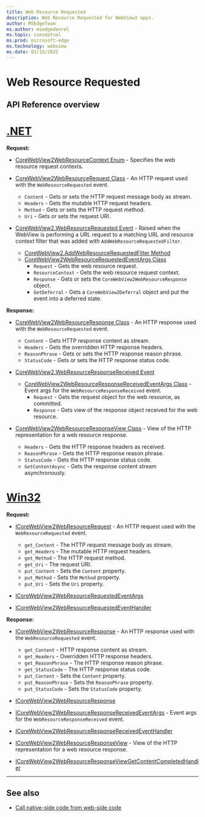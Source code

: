 ```yaml
---
title: Web Resource Requested
description: Web Resource Requested for WebView2 apps.
author: MSEdgeTeam
ms.author: msedgedevrel
ms.topic: conceptual
ms.prod: microsoft-edge
ms.technology: webview
ms.date: 03/15/2022
---
```

# Web Resource Requested


<!-- ====================================================================== -->
## API Reference overview


<!-- -------------------------------------------------- -->

# [.NET](#tab/dotnet)


**Request:**

* [CoreWebView2WebResourceContext Enum](https://docs.microsoft.com/dotnet/api/microsoft.web.webview2.core.corewebview2webresourcecontext?view=webview2-dotnet-1.0.1108.44) - Specifies the web resource request contexts.

* [CoreWebView2WebResourceRequest Class](https://docs.microsoft.com/dotnet/api/microsoft.web.webview2.core.corewebview2webresourcerequest?view=webview2-dotnet-1.0.1108.44) - An HTTP request used with the `WebResourceRequested` event.
   * `Content` - Gets or sets the HTTP request message body as stream.
   * `Headers` - Gets the mutable HTTP request headers.
   * `Method` - Gets or sets the HTTP request method.
   * `Uri` - Gets or sets the request URI.

* [CoreWebView2.WebResourceRequested Event](https://docs.microsoft.com/dotnet/api/microsoft.web.webview2.core.corewebview2.webresourcerequested) - Raised when the WebView is performing a URL request to a matching URL and resource context filter that was added with `AddWebResourceRequestedFilter`.
   * [CoreWebView2.AddWebResourceRequestedFilter Method](https://docs.microsoft.com/dotnet/api/microsoft.web.webview2.core.corewebview2.addwebresourcerequestedfilter)
   * [CoreWebView2WebResourceRequestedEventArgs Class](https://docs.microsoft.com/dotnet/api/microsoft.web.webview2.core.corewebview2webresourcerequestedeventargs)
      * `Request` - Gets the web resource request.
      * `ResourceContext` - Gets the web resource request context.
      * `Response` - Gets or sets the `CoreWebView2WebResourceResponse` object.
      * `GetDeferral` - Gets a `CoreWebView2Deferral` object and put the event into a deferred state.


**Response:**

* [CoreWebView2WebResourceResponse Class](https://docs.microsoft.com/dotnet/api/microsoft.web.webview2.core.corewebview2webresourceresponse) - An HTTP response used with the `WebResourceRequested` event.
   * `Content` - Gets HTTP response content as stream.
   * `Headers` - Gets the overridden HTTP response headers.
   * `ReasonPhrase` - Gets or sets the HTTP response reason phrase.
   * `StatusCode` - Gets or sets the HTTP response status code.

* [CoreWebView2.WebResourceResponseReceived Event](https://docs.microsoft.com/dotnet/api/microsoft.web.webview2.core.corewebview2.webresourceresponsereceived)
   * [CoreWebView2WebResourceResponseReceivedEventArgs Class](https://docs.microsoft.com/dotnet/api/microsoft.web.webview2.core.corewebview2webresourceresponsereceivedeventargs) - Event args for the `WebResourceResponseReceived` event.
      * `Request` - Gets the request object for the web resource, as committed.
      * `Response` - Gets view of the response object received for the web resource.

* [CoreWebView2WebResourceResponseView Class](https://docs.microsoft.com/dotnet/api/microsoft.web.webview2.core.corewebview2webresourceresponseview) - View of the HTTP representation for a web resource response.
   * `Headers` - Gets the HTTP response headers as received.
   * `ReasonPhrase` - Gets the HTTP response reason phrase.
   * `StatusCode` - Gets the HTTP response status code.
   * `GetContentAsync` - Gets the response content stream asynchronously.

<!-- -------------------------------------------------- -->

# [Win32](#tab/win32)

**Request:**

* [ICoreWebView2WebResourceRequest](https://docs.microsoft.com/microsoft-edge/webview2/reference/win32/icorewebview2webresourcerequest) - An HTTP request used with the `WebResourceRequested` event.
   * `get_Content` - The HTTP request message body as stream.
   * `get_Headers` - The mutable HTTP request headers.
   * `get_Method` - The HTTP request method.
   * `get_Uri` - The request URI.
   * `put_Content` - Sets the `Content` property.
   * `put_Method` - Sets the `Method` property.
   * `put_Uri` - Sets the `Uri` property.

* [ICoreWebView2WebResourceRequestedEventArgs](https://docs.microsoft.com/microsoft-edge/webview2/reference/win32/icorewebview2webresourcerequestedeventargs)

* [ICoreWebView2WebResourceRequestedEventHandler](https://docs.microsoft.com/microsoft-edge/webview2/reference/win32/icorewebview2webresourcerequestedeventhandler)


**Response:**

* [ICoreWebView2WebResourceResponse](https://docs.microsoft.com/microsoft-edge/webview2/reference/win32/icorewebview2webresourceresponse) - An HTTP response used with the `WebResourceRequested` event.
   * `get_Content` - HTTP response content as stream.
   * `get_Headers` - Overridden HTTP response headers.
   * `get_ReasonPhrase` - The HTTP response reason phrase.
   * `get_StatusCode` - The HTTP response status code.
   * `put_Content` - Sets the `Content` property.
   * `put_ReasonPhrase` - Sets the `ReasonPhrase` property.
   * `put_StatusCode` - Sets the `StatusCode` property.

* [ICoreWebView2WebResourceResponse](https://docs.microsoft.com/microsoft-edge/webview2/reference/win32/icorewebview2webresourceresponse)

* [ICoreWebView2WebResourceResponseReceivedEventArgs](https://docs.microsoft.com/microsoft-edge/webview2/reference/win32/icorewebview2webresourceresponsereceivedeventargs) - Event args for the `WebResourceResponseReceived` event.

* [ICoreWebView2WebResourceResponseReceivedEventHandler](https://docs.microsoft.com/microsoft-edge/webview2/reference/win32/icorewebview2webresourceresponsereceivedeventhandler)

* [ICoreWebView2WebResourceResponseView](https://docs.microsoft.com/microsoft-edge/webview2/reference/win32/icorewebview2webresourceresponseview) - View of the HTTP representation for a web resource response.

* [ICoreWebView2WebResourceResponseViewGetContentCompletedHandler](https://docs.microsoft.com/microsoft-edge/webview2/reference/win32/icorewebview2webresourceresponseviewgetcontentcompletedhandler)


---


<!-- ====================================================================== -->
## See also

* [Call native-side code from web-side code](hostobject.md)

